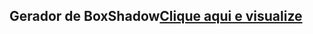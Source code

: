 <h2>Gerador de BoxShadow<a href="https://guiidevs.github.io/gerador-de-boxshadow/" target="_blank">Clique aqui e visualize</a></h2>
